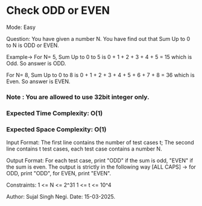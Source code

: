 # Check ODD or EVEN
Mode: Easy

Question: You have given a number N. You have find out that Sum Up to 0 to N is ODD or EVEN.


Example-> 
For N= 5,
Sum Up to 0 to 5 is  0 + 1 + 2 + 3 + 4 + 5 = 15 which is Odd.
So answer is ODD.

For N= 8, 
Sum Up to 0 to 8 is  0 + 1 + 2 + 3 + 4 + 5 + 6 + 7 + 8 = 36 which is Even.
So answer is EVEN.

### Note : You are allowed to use 32bit integer only.

### Expected Time Complexity: O(1)
### Expected Space Complexity: O(1)


Input Format: The first line contains the number of test cases t;
The second line contains t test cases, each test case contains a number N.

Output Format: For each test case, print "ODD" if the sum is odd, "EVEN" if the sum is even.
The output is strictly in the following way [ALL CAPS] -> for ODD, print "ODD", for EVEN, print "EVEN".

Constraints:
1 <= N <= 2^31
1 <= t <= 10^4

Author: Sujal Singh Negi. Date: 15-03-2025.
